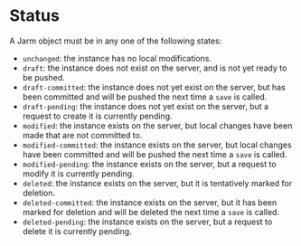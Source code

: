 # Status

A Jarm object must be in any one of the following states:

- `unchanged`: the instance has no local modifications.
- `draft`: the instance does not exist on the server, and is not yet ready to be pushed.
- `draft-committed`: the instance does not yet exist on the server, but has been committed and
  will be pushed the next time a `save` is called.
- `draft-pending`: the instance does not yet exist on the server, but a request to create it is
  currently pending.
- `modified`: the instance exists on the server, but local changes have been made that are not
  committed to.
- `modified-committed`: the instance exists on the server, but local changes have been committed and
  will be pushed the next time a `save` is called.
- `modified-pending`: the instance exists on the server, but a request to modify it is currently
  pending.
- `deleted`: the instance exists on the server, but it is tentatively marked for deletion.
- `deleted-committed`: the instance exists on the server, but it has been marked for deletion and
  will be deleted the next time a `save` is called.
- `deleted-pending`: the instance exists on the server, but a request to delete it is currently
  pending.
